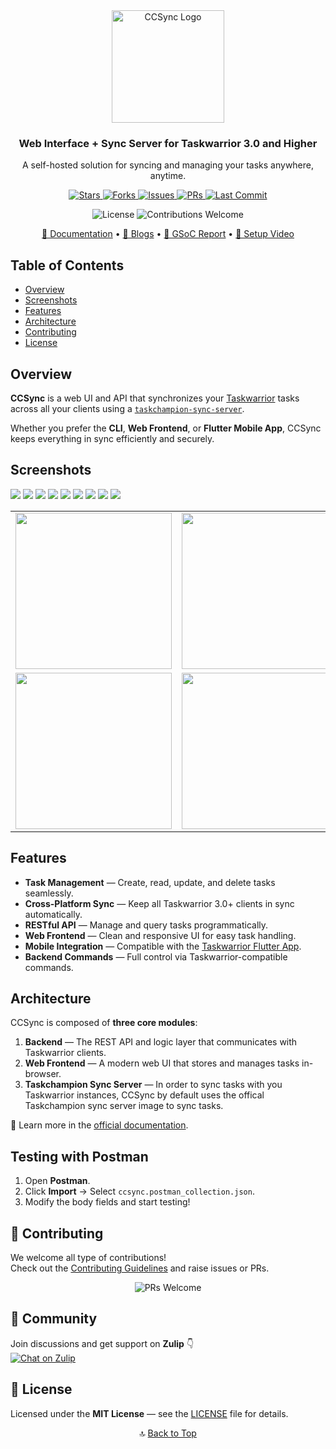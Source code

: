 <div align="center">
  <a href="https://github.com/its-me-abhishek/ccsync">
    <img src="https://github.com/its-me-abhishek/ccsync/blob/main/frontend/src/assets/logo.jpg" alt="CCSync Logo" width="180" />
  </a>
  <h3>Web Interface + Sync Server for Taskwarrior 3.0 and Higher</h3>

  <p>
    A self-hosted solution for syncing and managing your tasks anywhere, anytime.
  </p>

  <p>
    <a href="https://github.com/its-me-abhishek/ccsync/stargazers">
      <img src="https://img.shields.io/github/stars/its-me-abhishek/ccsync?logo=github&color=gold&style=for-the-badge" alt="Stars" />
    </a>
    <a href="https://github.com/its-me-abhishek/ccsync/forks">
      <img src="https://img.shields.io/github/forks/its-me-abhishek/ccsync?logo=github&color=orange&style=for-the-badge" alt="Forks" />
    </a>
    <a href="https://github.com/its-me-abhishek/ccsync/issues">
      <img src="https://img.shields.io/github/issues/its-me-abhishek/ccsync?logo=github&color=red&style=for-the-badge" alt="Issues" />
    </a>
    <a href="https://github.com/its-me-abhishek/ccsync/pulls">
      <img src="https://img.shields.io/github/issues-pr/its-me-abhishek/ccsync?logo=github&color=purple&style=for-the-badge" alt="PRs" />
    </a>
    <a href="https://github.com/its-me-abhishek/ccsync/commits/main">
      <img src="https://img.shields.io/github/last-commit/its-me-abhishek/ccsync?logo=git&color=brightgreen&style=for-the-badge" alt="Last Commit" />
    </a>
  </p>

  <p>
    <img src="https://img.shields.io/github/license/its-me-abhishek/ccsync?color=blue&style=for-the-badge" alt="License" />
    <img src="https://img.shields.io/badge/contributions-welcome-brightgreen?style=for-the-badge&logo=github" alt="Contributions Welcome" />
  </p>

  <p>
    <a href="https://its-me-abhishek.github.io/ccsync-docs/">📘 Documentation</a> •
    <a href="https://abhishek31.medium.com/">📝 Blogs</a> •
    <a href="https://github.com/its-me-abhishek/gsoc-report">📄 GSoC Report</a> •
    <a href="https://www.youtube.com/watch?v=8UhAeM8iWzQ">🎥 Setup Video</a>
  </p>
</div>

## Table of Contents

- [Overview](#overview)
- [Screenshots](#screenshots)
- [Features](#features)
- [Architecture](#architecture)
- [Contributing](#contributing)
- [License](#license)

## Overview

**CCSync** is a web UI and API that synchronizes your [Taskwarrior](https://taskwarrior.org/) tasks across all your clients using a [`taskchampion-sync-server`](https://github.com/GothenburgBitFactory/taskchampion-sync-server).

Whether you prefer the **CLI**, **Web Frontend**, or **Flutter Mobile App**, CCSync keeps everything in sync efficiently and securely.

## Screenshots

<img src="./assets/01_landing.png">
<img src="./assets/02_landing.png">
<img src="./assets/03_landing.png">
<img src="./assets/04_landing.png">
<img src="./assets/05_landing.png">
<img src="./assets/01_home.png">
<img src="./assets/02_home.png">
<img src="./assets/03_home.png">
<img src="./assets/04_home.png">
<p align="center">
  <table align="center">
    <tr>
      <td><img src="./assets/01_home_mobile.png" width="250"></td>
      <td><img src="./assets/02_home_mobile.png" width="250"></td>
    </tr>
    <tr>
      <td><img src="./assets/03_home_mobile.png" width="250"></td>
      <td><img src="./assets/04_home_mobile.png" width="250"></td>
    </tr>
  </table>
</p>

## Features

- **Task Management** — Create, read, update, and delete tasks seamlessly.
- **Cross-Platform Sync** — Keep all Taskwarrior 3.0+ clients in sync automatically.
- **RESTful API** — Manage and query tasks programmatically.
- **Web Frontend** — Clean and responsive UI for easy task handling.
- **Mobile Integration** — Compatible with the [Taskwarrior Flutter App](https://github.com/CCExtractor/taskwarrior-flutter).
- **Backend Commands** — Full control via Taskwarrior-compatible commands.

## Architecture

CCSync is composed of **three core modules**:

1. **Backend** — The REST API and logic layer that communicates with Taskwarrior clients.
2. **Web Frontend** — A modern web UI that stores and manages tasks in-browser.
3. **Taskchampion Sync Server** — In order to sync tasks with you Taskwarrior instances, CCSync by default uses the offical Taskchampion sync server image to sync tasks.

📖 Learn more in the [official documentation](https://its-me-abhishek.github.io/ccsync-docs/).

## Testing with Postman

1. Open **Postman**.
2. Click **Import** → Select `ccsync.postman_collection.json`.
3. Modify the body fields and start testing!

## 🤝 Contributing

We welcome all type of contributions!  
Check out the [Contributing Guidelines](CONTRIBUTING.md) and raise issues or PRs.

<p align="center">
  <img src="https://img.shields.io/badge/PRs-Welcome-blueviolet?style=for-the-badge&logo=github" alt="PRs Welcome" />
</p>

## 💬 Community

Join discussions and get support on **Zulip** 👇  
[![Chat on Zulip](https://img.shields.io/badge/Chat%20on-Zulip-9146FF?style=for-the-badge&logo=zulip)](https://ccextractor.org/public/general/support/)

## 📜 License

Licensed under the **MIT License** — see the [LICENSE](LICENSE) file for details.

<div align="center">

🔝 [Back to Top](#table-of-contents)

</div>
